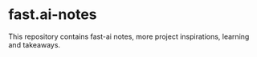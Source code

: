 # fast.ai-notes
This repository contains fast-ai notes, more project inspirations, learning and takeaways.

